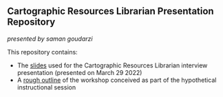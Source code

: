## Cartographic Resources Librarian Presentation Repository
*presented by saman goudarzi*

This repository contains:
* The [slides](McMasterPresentation_Final.pdf) used for the Cartographic Resources Librarian interview presentation (presented on March 29 2022)
* A [rough outline](workshop.md) of the workshop conceived as part of the hypothetical instructional session
